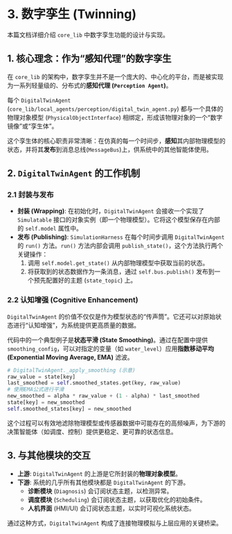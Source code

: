 # 3. 数字孪生 (Twinning)

本篇文档详细介绍 `core_lib` 中数字孪生功能的设计与实现。

## 1. 核心理念：作为“感知代理”的数字孪生

在 `core_lib` 的架构中，数字孪生并不是一个庞大的、中心化的平台，而是被实现为一系列轻量级的、分布式的**感知代理 (`Perception Agent`)**。

每个 `DigitalTwinAgent` (`core_lib/local_agents/perception/digital_twin_agent.py`) 都与一个具体的物理对象模型 (`PhysicalObjectInterface`) 相绑定，形成该物理对象的一个“数字镜像”或“孪生体”。

这个孪生体的核心职责非常清晰：在仿真的每一个时间步，**感知**其内部物理模型的状态，并将其**发布**到消息总线(`MessageBus`)上，供系统中的其他智能体使用。

## 2. `DigitalTwinAgent` 的工作机制

### 2.1 封装与发布

*   **封装 (Wrapping)**: 在初始化时，`DigitalTwinAgent` 会接收一个实现了 `Simulatable` 接口的对象实例（即一个物理模型）。它将这个模型保存在内部的 `self.model` 属性中。
*   **发布 (Publishing)**: `SimulationHarness` 在每个时间步调用 `DigitalTwinAgent` 的 `run()` 方法。`run()` 方法内部会调用 `publish_state()`，这个方法执行两个关键操作：
    1.  调用 `self.model.get_state()` 从内部物理模型中获取当前的状态。
    2.  将获取到的状态数据作为一条消息，通过 `self.bus.publish()` 发布到一个预先配置好的主题 (`state_topic`) 上。

### 2.2 认知增强 (Cognitive Enhancement)

`DigitalTwinAgent` 的价值不仅仅是作为模型状态的“传声筒”。它还可以对原始状态进行“认知增强”，为系统提供更高质量的数据。

代码中的一个典型例子是**状态平滑 (State Smoothing)**。通过在配置中提供 `smoothing_config`，可以对指定的变量（如 `water_level`）应用**指数移动平均 (Exponential Moving Average, EMA)** 滤波。

```python
# DigitalTwinAgent._apply_smoothing (示意)
raw_value = state[key]
last_smoothed = self.smoothed_states.get(key, raw_value)
# 使用EMA公式进行平滑
new_smoothed = alpha * raw_value + (1 - alpha) * last_smoothed
state[key] = new_smoothed
self.smoothed_states[key] = new_smoothed
```

这个过程可以有效地滤除物理模型或传感器数据中可能存在的高频噪声，为下游的决策智能体（如调度、控制）提供更稳定、更可靠的状态信息。

## 3. 与其他模块的交互

*   **上游**: `DigitalTwinAgent` 的上游是它所封装的**物理对象模型**。
*   **下游**: 系统的几乎所有其他模块都是 `DigitalTwinAgent` 的下游。
    *   **诊断模块** (`Diagnosis`) 会订阅状态主题，以检测异常。
    *   **调度模块** (`Scheduling`) 会订阅状态主题，以获取优化的初始条件。
    *   **人机界面** (HMI/UI) 会订阅状态主题，以实时可视化系统状态。

通过这种方式，`DigitalTwinAgent` 构成了连接物理模拟与上层应用的关键桥梁。
